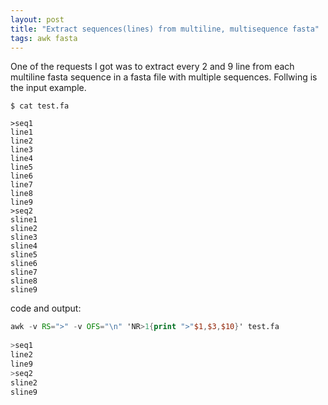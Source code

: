 ```yaml
---
layout: post
title: "Extract sequences(lines) from multiline, multisequence fasta"
tags: awk fasta
---
```


One of the requests I got was to extract every 2 and 9 line from each multiline fasta sequence in a fasta file with multiple sequences. Follwing is the input example.

```code
$ cat test.fa

>seq1
line1
line2
line3
line4
line5
line6
line7
line8
line9
>seq2
sline1
sline2
sline3
sline4
sline5
sline6
sline7
sline8
sline9

```
code and output:

```awk
awk -v RS=">" -v OFS="\n" 'NR>1{print ">"$1,$3,$10}' test.fa
        
>seq1
line2
line9
>seq2
sline2
sline9

```